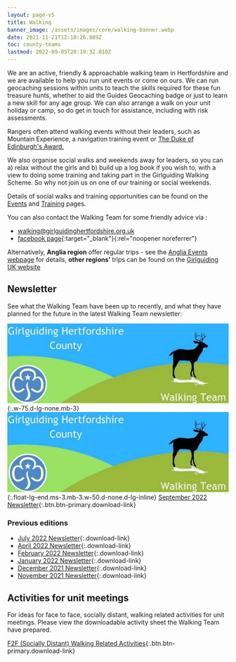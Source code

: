 ```yaml
---
layout: page-v5
title: Walking
banner_image: /assets/images/core/walking-banner.webp
date: 2021-11-21T12:10:26.889Z
toc: county-teams
lastmod: 2022-09-05T20:19:32.010Z
---
```


We are an active, friendly & approachable walking team in Hertfordshire and we are available to help you run unit events or come on ours. We can run geocaching sessions within units to teach the skills required for these fun treasure hunts, whether to aid the Guides Geocaching badge or just to learn a new skill for any age group. We can also arrange a walk on your unit holiday or camp, so do get in touch for assistance, including with risk assessments.

Rangers often attend walking events without their leaders, such as Mountain Experience, a navigation training event or [The Duke of Edinburgh's Award.](/youth-opportunities/dofe/)

We also organise social walks and weekends away for leaders, so you can a) relax without the girls and b) build up a log book if you wish to, with a view to doing some training and taking part in the Girlguiding Walking Scheme. So why not join us on one of our training or social weekends.  

Details of social walks and training opportunities can be found on the [Events](/events/) and [Training](/training/) pages.

You can also contact the Walking Team for some friendly advice via :

- <i class="fa fa-envelope"></i> <walking@girlguidinghertfordshire.org.uk>
- <i class="fa fa-facebook-official"></i> [facebook page](https://www.facebook.com/hertsguideswalkingteam){:target="_blank"}{:rel="noopener noreferrer"}

Alternatively, **Anglia region** offer regular trips - see the [Anglia Events webpage](https://www.girlguiding-anglia.org.uk/events) for details, **other regions&rsquo;** trips can be found on the [Girlguiding UK website](https://www.girlguiding.org.uk/making-guiding-happen/learning-and-development/leading-outdoor-adventures/walking-scheme/)

## Newsletter

See what the Walking Team have been up to recently, and what they have planned for the future in the latest Walking Team newsletter:

![](/assets/images/core/walking-team-ident.webp){:.w-75.d-lg-none.mb-3}
![](/assets/images/core/walking-team-ident.webp){:.float-lg-end.ms-3.mb-3.w-50.d-none.d-lg-inline}
[September 2022 Newsletter](/assets/docs/2022/walking-team-sept-2022-newsletter.pdf){:.btn.btn-primary.download-link}

### Previous editions

- [July 2022 Newsletter](/assets/docs/2022/walking-team-july-2022-newsletter.pdf){:.download-link}
- [April 2022 Newsletter](/assets/docs/2022/walking-team-april-2022-newsletter.pdf){:.download-link}
- [February 2022 Newsletter](/assets/docs/2022/walking-team-feb-2022-newsletter.docx){:.download-link}
- [January 2022 Newsletter](/assets/docs/2022/walking-team-jan-2022-newsletter.docx){:.download-link}
- [December 2021 Newsletter](/assets/docs/walking-team-december-2021-newsletter.docx){:.download-link}
- [November 2021 Newsletter](/assets/docs/walking-team-november-2021-newsletter.docx){:.download-link}

## Activities for unit meetings

For ideas for face to face, socially distant, walking related activities for unit meetings.  Please view the downloadable activity sheet the Walking Team have prepared.

[F2F (Socially Distant) Walking Related Activities](/wp-content/uploads/2021/05/F2F-Socially-Distant-Walking-Related-Activities.pdf){:.btn.btn-primary.download-link}
